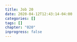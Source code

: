 ```yaml
---
title: Job 20
date: 2020-04-12T12:43:14-04:00
categories: []
tags: []
chapter: "020"
inprogress: false
---
```


